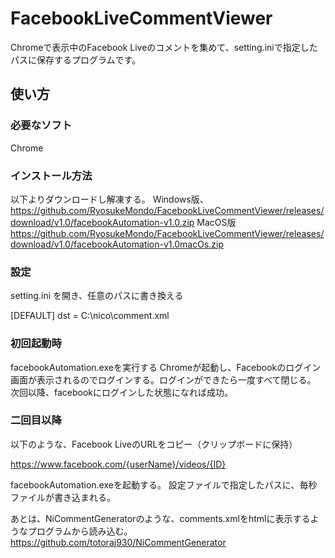 # FacebookLiveCommentViewer

Chromeで表示中のFacebook Liveのコメントを集めて、setting.iniで指定したパスに保存するプログラムです。

## 使い方

### 必要なソフト
Chrome

### インストール方法

以下よりダウンロードし解凍する。
Windows版、
https://github.com/RyosukeMondo/FacebookLiveCommentViewer/releases/download/v1.0/facebookAutomation-v1.0.zip
MacOS版
https://github.com/RyosukeMondo/FacebookLiveCommentViewer/releases/download/v1.0/facebookAutomation-v1.0macOs.zip

### 設定

setting.ini を開き、任意のパスに書き換える

[DEFAULT]
dst = C:\nico\comment.xml

### 初回起動時

facebookAutomation.exeを実行する
Chromeが起動し、Facebookのログイン画面が表示されるのでログインする。ログインができたら一度すべて閉じる。
次回以降、facebookにログインした状態になれば成功。

### 二回目以降

以下のような、Facebook LiveのURLをコピー（クリップボードに保持）

https://www.facebook.com/{userName}/videos/{ID}

facebookAutomation.exeを起動する。
設定ファイルで指定したパスに、毎秒ファイルが書き込まれる。

あとは、NiCommentGeneratorのような、comments.xmlをhtmlに表示するようなプログラムから読み込む。
https://github.com/totoraj930/NiCommentGenerator


